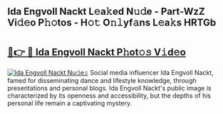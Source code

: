 ## Ida Engvoll Nackt L𝚎a𝚔ed N𝚞𝚍e - Part-WzZ Vi𝚍𝚎o P𝚑𝚘tos - H𝚘𝚝 O𝚗𝚕yf𝚊ns L𝚎a𝚔s HRTGb

# <h2><a href="http://kf2438f.oniu.top/?m=Ida+Engvoll+Nackt">🔗👉 🔴 Ida Engvoll Nackt P𝚑ot𝚘𝚜 V𝚒d𝚎o</a></h2>

[![Ida Engvoll Nackt Nu𝚍e𝚜](https://i.imgur.com/0qMVB7G.gif)](http://kf2438f.oniu.top/?m=Ida+Engvoll+Nackt)
Social media influencer Ida Engvoll Nackt, famed for disseminating dance and lifestyle knowledge, through presentations and personal blogs. Ida Engvoll Nackt's public image is characterized by its openness and accessibility, but the depths of his personal life remain a captivating mystery.  
